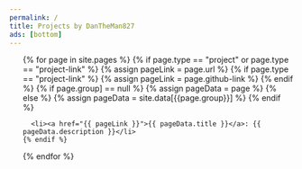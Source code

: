 ```yaml
---
permalink: /
title: Projects by DanTheMan827
ads: [bottom]
---
```


<ul>
  {% for page in site.pages %}
    {% if page.type == "project" or page.type == "project-link"  %}
      {% assign pageLink = page.url %}
      {% if page.type == "project-link" %}
        {% assign pageLink = page.github-link %}
      {% endif %}
      {% if page.group] == null %}
        {% assign pageData = page %}
      {% else %}
        {% assign pageData = site.data[{{page.group}}] %}
      {% endif %}
      
      <li><a href="{{ pageLink }}">{{ pageData.title }}</a>: {{ pageData.description }}</li>
    {% endif %}
  {% endfor %}
</ul>
